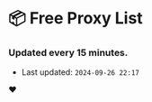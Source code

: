 # :package: Free Proxy List
### Updated every 15 minutes.

- Last updated: `2024-09-26 22:17`

:heart:
